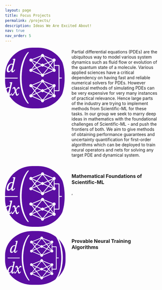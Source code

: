 ```yaml
---
layout: page
title: Focus Projects
permalink: /projects/
description: Ideas We Are Excited About!
nav: true
nav_order: 5
---
```



<!-- _pages/publications.md -->
<div style="display:flex;align-items;center; gap: 20px;">
<img src="/assets/img/finalized.png" alt="Publications Banner" style="width:200px; height:200px;border-radius: 45%; object-fit: cover;"/>
 <div>
     <p style="margin-top: 5px;"> 
     Partial differential equations (PDEs) are the ubiquitous way to model various system dynamics such as fluid flow or evolution of the quantum state of a molecule. Various applied sciences have a critical dependency on having fast and reliable numerical solvers for PDEs. However classical methods of simulating PDEs can be very expensive for very many instances of practical relevance. Hence large parts of the industry are trying to implement methods from Scientific-ML for these tasks. In our group we seek to marry deep ideas in mathematics with the foundational challenges of Scientific-ML - and push the frontiers of both. We aim to give methods of obtaining performance guarantees and uncertainty quantification for first-order algorithms which can be deployed to train neural operators and nets for solving any target PDE and dynamical system.
     </p>
  </div>
</div>

<div>
 <p>  </p>
</div>
<div>
 <p>  </p>
</div>
<!-- _pages/publications.md -->
<div style="display:flex;align-items;center; gap: 20px;">
<img src="/assets/img/finalized.png" alt="Publications Banner" style="width:200px; height:200px;border-radius: 45%; object-fit: cover;"/>
 <div>
  <h3> Mathematical Foundations of Scientific-ML</h3>
     <p style="margin-top: 5px;">, </p>
  </div>
</div>
<div>
 <p>  </p>
</div>

<!-- _pages/publications.md -->
<div style="display:flex;align-items;center; gap: 20px;">
<img src="/assets/img/finalized.png" alt="Publications Banner" style="width:200px; height:200px:auto;border-radius: 45%; object-fit: cover;"/>
 <div>
   <h3>  Provable Neural Training Algorithms </h3>
     <p style="margin-top: 5px;"> </p>
  </div>
</div>

